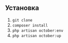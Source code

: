 ## Установка

1. `git clone `
2. `composer install`
3. `php artisan october:env`
4. `php artisan october:up`